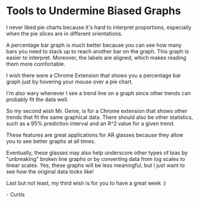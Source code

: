 # Tools to Undermine Biased Graphs

I never liked pie charts because it's hard to interpret proportions, especially when the pie slices are in different orientations.

A percentage bar graph is much better because you can see how many bars you need to stack up to reach another bar on the graph. This graph is easier to interpret. Moreover, the labels are aligned, which makes reading them more comfortable.

I wish there were a Chrome Extension that shows you a percentage bar graph just by hovering your mouse over a pie chart.

I'm also wary whenever I see a trend line on a graph since other trends can probably fit the data well.

So my second wish Mr. Genie, is for a Chrome extension that shows other trends that fit the same graphical data. There should also be other statistics, such as a 95% prediction interval and an R^2 value for a given trend.

These features are great applications for AR glasses because they allow you to see better graphs at all times.

Eventually, these glasses may also help underscore other types of bias by "unbreaking" broken line graphs or by converting data from log scales to linear scales. Yes, these graphs will be less meaningful, but I just want to see how the original data looks like!

Last but not least, my third wish is for you to have a great week :) 


\- Curtis
 